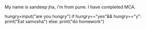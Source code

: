 My name is sandeep jha, i'm from pune.
I have completed MCA.




hungry=input("are you hungry")
if hungry=="yes"&& hungry=="y":
	print("Eat samosha")
else:
	print("do homework")
